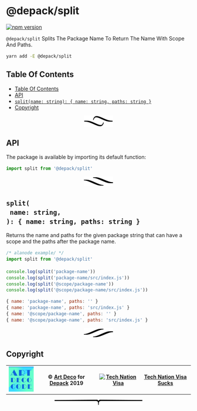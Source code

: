 # @depack/split

[![npm version](https://badge.fury.io/js/%40depack%2Fsplit.svg)](https://npmjs.org/package/@depack/split)

`@depack/split` Splits The Package Name To Return The Name With Scope And Paths.

```sh
yarn add -E @depack/split
```

## Table Of Contents

- [Table Of Contents](#table-of-contents)
- [API](#api)
- [`split(name: string): { name: string, paths: string }`](#splitname-string--name-string-paths-string-)
- [Copyright](#copyright)

<p align="center"><a href="#table-of-contents"><img src=".documentary/section-breaks/0.svg?sanitize=true"></a></p>

## API

The package is available by importing its default function:

```js
import split from '@depack/split'
```

<p align="center"><a href="#table-of-contents"><img src=".documentary/section-breaks/1.svg?sanitize=true"></a></p>

## `split(`<br/>&nbsp;&nbsp;`name: string,`<br/>`): { name: string, paths: string }`

Returns the name and paths for the given package string that can have a scope and the paths after the package name.

```js
/* alanode example/ */
import split from '@depack/split'

console.log(split('package-name'))
console.log(split('package-name/src/index.js'))
console.log(split('@scope/package-name'))
console.log(split('@scope/package-name/src/index.js'))
```
```js
{ name: 'package-name', paths: '' }
{ name: 'package-name', paths: 'src/index.js' }
{ name: '@scope/package-name', paths: '' }
{ name: '@scope/package-name', paths: 'src/index.js' }
```

<p align="center"><a href="#table-of-contents"><img src=".documentary/section-breaks/2.svg?sanitize=true"></a></p>

## Copyright

<table>
  <tr>
    <th>
      <a href="https://artd.eco">
        <img src="https://raw.githubusercontent.com/wrote/wrote/master/images/artdeco.png" alt="Art Deco" />
      </a>
    </th>
    <th>© <a href="https://artd.eco">Art Deco</a> for <a href="https://artd.eco/depack">Depack</a> 2019</th>
    <th>
      <a href="https://www.technation.sucks" title="Tech Nation Visa">
        <img src="https://raw.githubusercontent.com/artdecoweb/www.technation.sucks/master/anim.gif"
          alt="Tech Nation Visa" />
      </a>
    </th>
    <th><a href="https://www.technation.sucks">Tech Nation Visa Sucks</a></th>
  </tr>
</table>

<p align="center"><a href="#table-of-contents"><img src=".documentary/section-breaks/-1.svg?sanitize=true"></a></p>